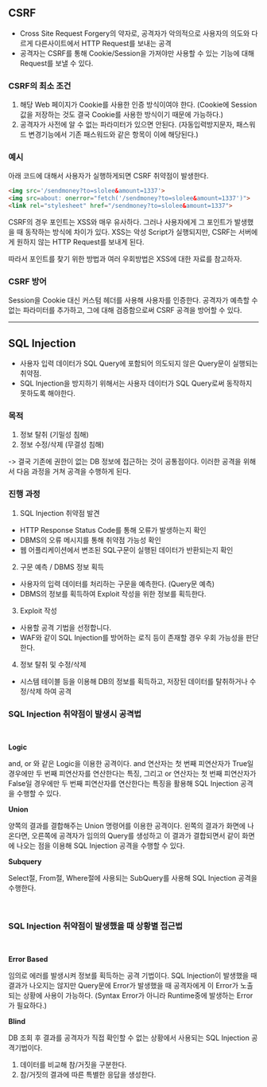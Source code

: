 ## CSRF
- Cross Site Request Forgery의 약자로, 공격자가 악의적으로 사용자의 의도와 다르게 다른사이트에서 HTTP Request를 보내는 공격
- 공격자는 CSRF를 통해 Cookie/Session을 가져야만 사용할 수 있는 기능에 대해 Request를 보낼 수 있다.

 
### CSRF의 최소 조건
1. 해당 Web 페이지가 Cookie를 사용한 인증 방식이여야 한다. (Cookie에 Session값을 저장하는 것도 결국 Cookie를 사용한 방식이기 때문에 가능하다.)
2. 공격자가 사전에 알 수 없는 파라미터가 있으면 안된다. (자동입력방지문자, 패스워드 변경기능에서 기존 패스워드와 같은 항목이 이에 해당된다.)

### 예시
아래 코드에 대해서 사용자가 실행하게되면 CSRF 취약점이 발생한다.

```html
<img src='/sendmoney?to=slolee&amount=1337'>
<img src=about: onerror="fetch('/sendmoney?to=slolee&amount=1337')">
<link rel="stylesheet" href="/sendmoney?to=slolee&amount=1337">
```

CSRF의 경우 포인트는 XSS와 매우 유사하다. 그러나 사용자에게 그 포인트가 발생했을 때 동작하는 방식에 차이가 있다. XSS는 악성 Script가 실행되지만, CSRF는 서버에게 원하지 않는 HTTP Request를 보내게 된다.

따라서 포인트를 찾기 위한 방법과 여러 우회방법은 XSS에 대한 자료를 참고하자.

### CSRF 방어
Session을 Cookie 대신 커스텀 헤더를 사용해 사용자를 인증한다.
공격자가 예측할 수 없는 파라미터를 추가하고, 그에 대해 검증함으로써 CSRF 공격을 방어할 수 있다.


---

## SQL Injection
- 사용자 입력 데이터가 SQL Query에 포함되어 의도되지 않은 Query문이 실행되는 취약점.
- SQL Injection을 방지하기 위해서는 사용자 데이터가 SQL Query로써 동작하지 못하도록 해야한다.
 

### 목적
1. 정보 탈취 (기밀성 침해)
2. 정보 수정/삭제 (무결성 침해)

-> 결국 기존에 권한이 없는 DB 정보에 접근하는 것이 공통점이다. 이러한 공격을 위해서 다음 과정을 거쳐 공격을 수행하게 된다.

### 진행 과정
1. SQL Injection 취약점 발견
 - HTTP Response Status Code를 통해 오류가 발생하는지 확인
 - DBMS의 오류 메시지를 통해 취약점 가능성 확인
 - 웹 어플리케이션에서 변조된 SQL구문이 실행된 데이터가 반환되는지 확인

2. 구문 예측 / DBMS 정보 획득
 - 사용자의 입력 데이터를 처리하는 구문을 예측한다. (Query문 예측)
 - DBMS의 정보를 획득하여 Exploit 작성을 위한 정보를 획득한다.

3. Exploit 작성
 - 사용할 공격 기법을 선정합니다.
 - WAF와 같이 SQL Injection를 방어하는 로직 등이 존재할 경우 우회 가능성을 판단한다.

4. 정보 탈취 및 수정/삭제
 - 시스템 테이블 등을 이용해 DB의 정보를 획득하고, 저장된 데이터를 탈취하거나 수정/삭제 하여 공격
 

### SQL Injection 취약점이 발생시 공격법
<br>

**Logic**

 and, or 와 같은 Logic을 이용한 공격이다.
 and 연산자는 첫 번째 피연산자가 True일 경우에만 두 번째 피연산자를 연산한다는 특징,
 그리고 or 연산자는 첫 번째 피연산자가 False일 경우에만 두 번째 피연산자를 연산한다는 특징을
 활용해 SQL Injection 공격을 수행할 수 있다.

**Union**

 양쪽의 결과를 결합해주는 Union 명령어를 이용한 공격이다.
 왼쪽의 결과가 화면에 나온다면, 오른쪽에 공격자가 임의의 Query를 생성하고 이 결과가 결합되면서 같이 화면에 나오는 점을 이용해 SQL Injection 공격을 수행할 수 있다.

**Subquery**

  Select절, From절, Where절에 사용되는 SubQuery를 사용해 SQL Injection 공격을 수행한다.

<br>

### SQL Injection 취약점이 발생했을 때 상황별 접근법
<br>


**Error Based**

 임의로 에러를 발생시켜 정보를 획득하는 공격 기법이다. SQL Injection이 발생했을 때 결과가 나오지는 않지만 Query문에 Error가 발생했을 때 공격자에게 이 Error가 노출되는 상황에 사용이 가능하다.
 (Syntax Error가 아니라 Runtime중에 발생하는 Error가 필요하다.)

**Blind**

 DB 조회 후 결과를 공격자가 직접 확인할 수 없는 상황에서 사용되는 SQL Injection 공격기법이다.
 1. 데이터를 비교해 참/거짓을 구분한다.
 2. 참/거짓의 결과에 따른 특별한 응답을 생성한다.
 